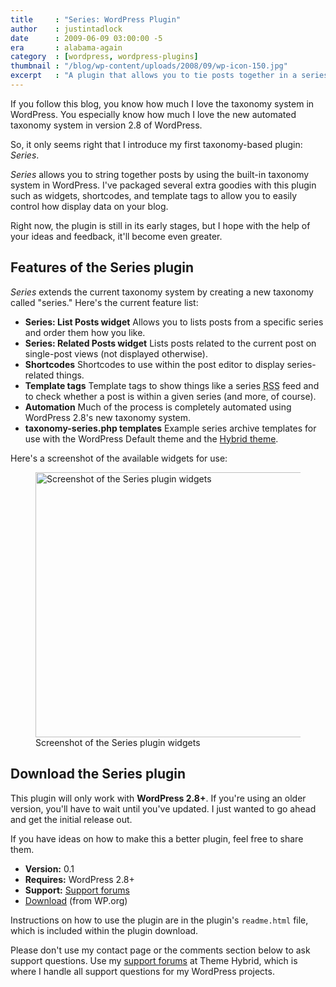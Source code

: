 ```yaml
---
title     : "Series: WordPress Plugin"
author    : justintadlock
date      : 2009-06-09 03:00:00 -5
era       : alabama-again
category  : [wordpress, wordpress-plugins]
thumbnail : "/blog/wp-content/uploads/2008/09/wp-icon-150.jpg"
excerpt   : "A plugin that allows you to tie posts together in a series using the WordPress taxonomy API.  It includes built-in widgets, shortcodes, and template tags."
---
```


If you follow this blog, you know how much I love the taxonomy system in WordPress.  You especially know how much I love the new automated taxonomy system in version 2.8 of WordPress.

So, it only seems right that I introduce my first taxonomy-based plugin: <em>Series</em>.

<em>Series</em> allows you to string together posts by using the built-in taxonomy system in WordPress.  I've packaged several extra goodies with this plugin such as widgets, shortcodes, and template tags to allow you to easily control how display data on your blog.

Right now, the plugin is still in its early stages, but I hope with the help of your ideas and feedback, it'll become even greater.

<h2>Features of the Series plugin</h2>

<em>Series</em> extends the current taxonomy system by creating a new taxonomy called "series."  Here's the current feature list:

<ul>
	<li><strong>Series: List Posts widget</strong>
	Allows you to lists posts from a specific series and order them how you like.</li>
	<li><strong>Series: Related Posts widget</strong>
	Lists posts related to the current post on single-post views (not displayed otherwise).</li>
	<li><strong>Shortcodes</strong>
	Shortcodes to use within the post editor to display series-related things.</li>
	<li><strong>Template tags</strong>
	Template tags to show things like a series <acronym title="Really Simple Syndication">RSS</acronym> feed and to check whether a post is within a given series (and more, of course).</li>
	<li><strong>Automation</strong>
	Much of the process is completely automated using WordPress 2.8's new taxonomy system.</li>
	<li><strong>taxonomy-series.php templates</strong>
	Example series archive templates for use with the WordPress Default theme and the <a href="http://themehybrid.com/themes/hybrid" title="Hybrid WordPress theme framework">Hybrid theme</a>.</li>
</ul>

Here's a screenshot of the available widgets for use:

<figure id="attachment_1708" class="wp-caption aligncenter" style="max-width: 600px">
	<img src="http://justintadlock.com/blog/wp-content/uploads/2009/06/series-widgets.png" alt="Screenshot of the Series plugin widgets" title="Series plugin widgets" width="600" height="424" class="size-full wp-image-1708" srcset="http://justintadlock.com/blog/wp-content/uploads/2009/06/series-widgets.png 600w, http://justintadlock.com/blog/wp-content/uploads/2009/06/series-widgets-300x212.png 300w" sizes="(max-width: 600px) 100vw, 600px">
	<figcaption class="wp-caption-text">Screenshot of the Series plugin widgets</figcaption>
</figure>

<h2>Download the Series plugin</h2>

This plugin will only work with <strong>WordPress 2.8+</strong>.  If you're using an older version, you'll have to wait until you've updated.  I just wanted to go ahead and get the initial release out.

If you have ideas on how to make this a better plugin, feel free to share them.

<ul>
	<li><strong>Version:</strong> 0.1</li>
	<li><strong>Requires:</strong> WordPress 2.8+</li>
	<li><strong>Support:</strong> <a href="http://themehybrid.com/support" title="Support forums at Theme Hybrid">Support forums</a></li>
	<li><a href="http://wordpress.org/extend/plugins/series" title="Download the Series from WordPress.org">Download</a> (from WP.org)</li>
</ul>

Instructions on how to use the plugin are in the plugin's <code>readme.html</code> file, which is included within the plugin download.

<p class="note">Please don't use my contact page or the comments section below to ask support questions.  Use my <a href="http://themehybrid.com/support" title="Theme Hybrid support forums">support forums</a> at Theme Hybrid, which is where I handle all support questions for my WordPress projects.</p>
